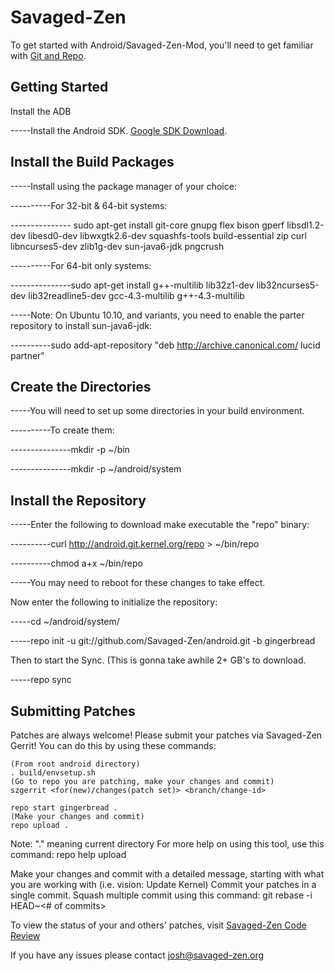 Savaged-Zen
===========
To get started with Android/Savaged-Zen-Mod, you'll need to get
familiar with [Git and Repo](http://source.android.com/download/using-repo).

Getting Started
---------------
Install the ADB


-----Install the Android SDK. [Google SDK Download](http://developer.android.com/sdk).

Install the Build Packages
--------------------------

-----Install using the package manager of your choice:

----------For 32-bit & 64-bit systems:

--------------- sudo apt-get install git-core gnupg flex bison gperf libsdl1.2-dev libesd0-dev libwxgtk2.6-dev squashfs-tools build-essential zip curl libncurses5-dev zlib1g-dev sun-java6-jdk pngcrush 

----------For 64-bit only systems:

---------------sudo apt-get install g++-multilib lib32z1-dev lib32ncurses5-dev lib32readline5-dev gcc-4.3-multilib g++-4.3-multilib 

-----Note: On Ubuntu 10.10, and variants, you need to enable the parter repository to install sun-java6-jdk:

----------sudo add-apt-repository "deb http://archive.canonical.com/ lucid partner" 





Create the Directories
----------------------

-----You will need to set up some directories in your build environment.

----------To create them:

---------------mkdir -p ~/bin 

---------------mkdir -p ~/android/system 


Install the Repository
----------------------

-----Enter the following to download make executable the "repo" binary:

----------curl http://android.git.kernel.org/repo > ~/bin/repo 

----------chmod a+x ~/bin/repo

-----You may need to reboot for these changes to take effect. 


Now enter the following to initialize the repository:

-----cd ~/android/system/ 

-----repo init -u git://github.com/Savaged-Zen/android.git -b gingerbread

Then to start the Sync. (This is gonna take awhile 2+ GB's to download.

-----repo sync 


Submitting Patches
------------------
Patches are always welcome!  Please submit your patches via Savaged-Zen Gerrit!
You can do this by using these commands:

    (From root android directory)
    . build/envsetup.sh
    (Go to repo you are patching, make your changes and commit)
    szgerrit <for(new)/changes(patch set)> <branch/change-id> 

    repo start gingerbread .
    (Make your changes and commit)
    repo upload .
Note: "." meaning current directory
For more help on using this tool, use this command: repo help upload

Make your changes and commit with a detailed message, starting with what you are working with (i.e. vision: Update Kernel)
Commit your patches in a single commit. Squash multiple commit using this command: git rebase -i HEAD~<# of commits>

To view the status of your and others' patches, visit [Savaged-Zen Code Review](http://review.savaged-zen.com/)


If you have any issues please contact josh@savaged-zen.org
